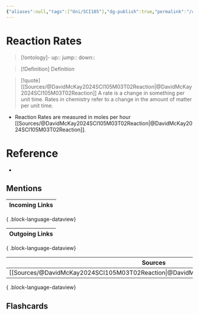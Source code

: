 ```yaml
---
{"aliases":null,"tags":["Uni/SCI105"],"dg-publish":true,"permalink":"/cards/reaction-rates/","dgPassFrontmatter":true}
---
```


# Reaction Rates

> [!ontology]-
> up:: 
> jump:: 
> down:: 

> [!Definition] Definition
> 

> [!quote] [[Sources/@DavidMcKay2024SCI105M03T02Reaction\|@DavidMcKay2024SCI105M03T02Reaction]]
> A rate is a change in something per unit time. Rates in chemistry refer to a change in the amount of matter per unit time.

- Reaction Rates are measured in moles per hour [[Sources/@DavidMcKay2024SCI105M03T02Reaction\|@DavidMcKay2024SCI105M03T02Reaction]].

# Reference
- 

## Mentions
| Incoming Links |
| -------------- |

{ .block-language-dataview}

| Outgoing Links |
| -------------- |

{ .block-language-dataview}

| Sources                                                                                 |
| --------------------------------------------------------------------------------------- |
| [[Sources/@DavidMcKay2024SCI105M03T02Reaction\|@DavidMcKay2024SCI105M03T02Reaction]] |

{ .block-language-dataview}

## Flashcards 
